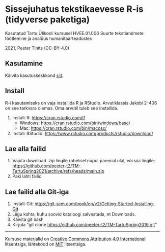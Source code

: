 # Sissejuhatus tekstikaevesse R-is (tidyverse paketiga)

Kasutatud Tartu Ülikooli kursusel HVEE.01.006 Suurte tekstiandmete töötlemine ja analüüs humanitaarteadustes

2021, Peeter Tinits (CC-BY-4.0)

## Kasutamine

Käivita kasutuskeskkond [siit](https://mybinder.org/v2/gh/peeter-t2/TM-TartuSpring2021/main?urlpath=rstudio).


## Install

R-i kasutamiseks on vaja installida R ja RStudio. Arvutiklassis Jakobi 2-406 on see tarkvara olemas. Oma arvutil tuleb see installida.

1) Installi R: https://cran.rstudio.com/If 
   - Windows: https://cran.rstudio.com/bin/windows/base/
   - Mac: https://cran.rstudio.com/bin/macosx/
2) Installi RStudio: https://www.rstudio.com/products/rstudio/download/

## Lae alla failid
1) Vajuta download .zip lingile rohelisel nupul paremal ülal, või siia lingile: https://github.com/peeter-t2/TM-TartuSpring2021/archive/refs/heads/main.zip
2) Paki lahti failid

## Lae failid alla Git-iga

1) Installi Git: https://git-scm.com/book/en/v2/Getting-Started-Installing-Git
2) Liigu kohta, kuhu soovid kataloogi salvestada, nt Downloads.
3) Käivita git bash
4) Kirjuta "git clone https://github.com/peeter-t2/TM-TartuSpring2019.git"


--------------

Kursuse materjalid on [Creative Commons Attribution 4.0 International](https://creativecommons.org/licenses/by/4.0/) litsentsiga, lähtekood on [MIT](https://choosealicense.com/licenses/mit/) litsentsiga.
